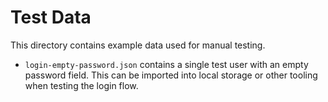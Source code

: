 # Test Data

This directory contains example data used for manual testing.

- `login-empty-password.json` contains a single test user with an empty password field.
  This can be imported into local storage or other tooling when testing the login flow.
